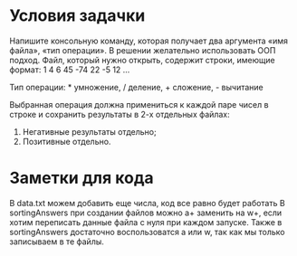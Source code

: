 # Условия задачки
Напишите консольную команду, которая получает два аргумента «имя файла», «тип операции». В решении желательно использовать ООП подход.
Файл, который нужно открыть, содержит строки, имеющие формат:
1 4
6 45
-74 22
-5 12
…

Тип операции: * умножение, / деление, + сложение, - вычитание

Выбранная операция должна примениться к каждой паре чисел в строке и сохранить результаты в 2-х отдельных файлах:
1. Негативные результаты отдельно;
2. Позитивные отдельно.

# Заметки для кода 
В data.txt можем добавить еще числа, код все равно будет работать
В sortingAnswers при создании файлов можно a+ заменить на w+, если хотим переписать данные файла с нуля при каждом запуске.
Также в sortingAnswers достаточно воспользоватся a или w, так как мы только записываем в те файлы.  